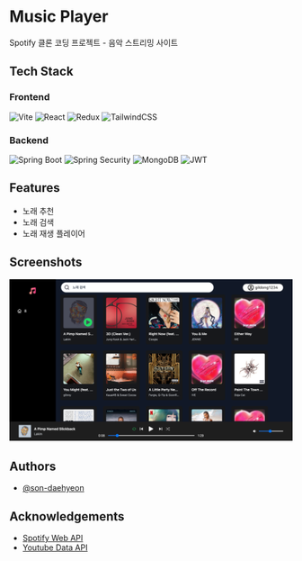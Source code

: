 # Music Player

Spotify 클론 코딩 프로젝트 - 음악 스트리밍 사이트


## Tech Stack

### Frontend
![Vite](https://img.shields.io/badge/vite-%23646CFF.svg?style=for-the-badge&logo=vite&logoColor=white)
![React](https://img.shields.io/badge/react-%2320232a.svg?style=for-the-badge&logo=react&logoColor=%2361DAFB)
![Redux](https://img.shields.io/badge/redux-%23593d88.svg?style=for-the-badge&logo=redux&logoColor=white)
![TailwindCSS](https://img.shields.io/badge/tailwindcss-%2338B2AC.svg?style=for-the-badge&logo=tailwind-css&logoColor=white)

### Backend

![Spring Boot](https://img.shields.io/badge/Spring%20Boot-6DB33F.svg?style=for-the-badge&logo=springboot&logoColor=white)
![Spring Security](https://img.shields.io/badge/Spring%20Security-6DB33F.svg?style=for-the-badge&logo=springsecurity&logoColor=white)
![MongoDB](https://img.shields.io/badge/MongoDB-%234ea94b.svg?style=for-the-badge&logo=mongodb&logoColor=white)
![JWT](https://img.shields.io/badge/JWT-000000.svg?style=for-the-badge&logo=jsonwebtokens&logoColor=white)

## Features

- 노래 추천
- 노래 검색
- 노래 재생 플레이어


## Screenshots

![Demo](./demo.png)


## Authors

- [@son-daehyeon](https://www.github.com/son-daehyeon)


## Acknowledgements

- [Spotify Web API](https://developer.spotify.com/documentation/web-api/)
- [Youtube Data API](https://developers.google.com/youtube/v3)
